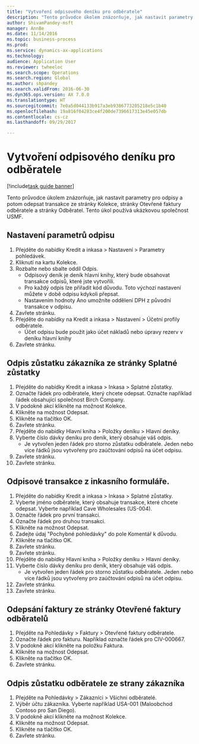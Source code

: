 ```yaml
--- 
title: "Vytvoření odpisového deníku pro odběratele"
description: "Tento průvodce úkolem znázorňuje, jak nastavit parametry pro odpisy a potom odepsat transakce ze stránky Kolekce, stránky Otevřené faktury odběratele a stránky Odběratel."
author: ShivamPandey-msft
manager: AnnBe
ms.date: 11/14/2016
ms.topic: business-process
ms.prod: 
ms.service: dynamics-ax-applications
ms.technology: 
audience: Application User
ms.reviewer: twheeloc
ms.search.scope: Operations
ms.search.region: Global
ms.author: shpandey
ms.search.validFrom: 2016-06-30
ms.dyn365.ops.version: AX 7.0.0
ms.translationtype: HT
ms.sourcegitcommit: 7e0a5d044133b917a3eb9386773205218e5c1b40
ms.openlocfilehash: 19a816f04283ce4f200de7396617313e45e057db
ms.contentlocale: cs-cz
ms.lasthandoff: 09/29/2017

---
```

# <a name="create-a-write-off-journal-for-a-customer"></a>Vytvoření odpisového deníku pro odběratele

[!include[task guide banner](../../includes/task-guide-banner.md)]

Tento průvodce úkolem znázorňuje, jak nastavit parametry pro odpisy a potom odepsat transakce ze stránky Kolekce, stránky Otevřené faktury odběratele a stránky Odběratel. Tento úkol používá ukázkovou společnost USMF.


## <a name="set-up-the-write-off-parameters"></a>Nastavení parametrů odpisu
1. Přejděte do nabídky Kredit a inkasa > Nastavení > Parametry pohledávek.
2. Kliknutí na kartu Kolekce.
3. Rozbalte nebo sbalte oddíl Odpis.
    * Odpisový deník je deník hlavní knihy, který bude obsahovat transakce odpisů, které jste vytvořili.  
    * Pro každý odpis lze přiřadit kód důvodu. Toto výchozí nastavení můžete v době odpisu kdykoli přepsat.  
    * Nastavením hodnoty Ano umožníte oddělení DPH z původní transakce v odpisu.  
4. Zavřete stránku.
5. Přejděte do nabídky na Kredit a inkasa > Nastavení > Účetní profily odběratele.
    * Účet odpisu bude použit jako účet nákladů nebo úpravy rezerv v deníku hlavní knihy   
6. Zavřete stránku.

## <a name="write-off-a-customer-balance-from-the-aged-balances-page"></a>Odpis zůstatku zákazníka ze stránky Splatné zůstatky
1. Přejděte do nabídky Kredit a inkasa > Inkasa > Splatné zůstatky.
2. Označte řádek pro odběratele, který chcete odepsat. Označte například řádek obsahující společnost Birch Company.
3. V podokně akcí klikněte na možnost Kolekce.
4. Klikněte na možnost Odepsat.
5. Klikněte na tlačítko OK.
6. Zavřete stránku.
7. Přejděte do nabídky Hlavní kniha > Položky deníku > Hlavní deníky.
8. Vyberte číslo dávky deníku pro deník, který obsahuje váš odpis.
    * Je vytvořen jeden řádek pro storno zůstatku odběratele. Jeden nebo více řádků jsou vytvořeny pro zaúčtování odpisů na účet odpisu.  
9. Zavřete stránku.
10. Zavřete stránku.

## <a name="write-off-transactions-from-the-collections-form"></a>Odpisové transakce z inkasního formuláře.
1. Přejděte do nabídky Kredit a inkasa > Inkasa > Splatné zůstatky.
2. Vyberte jméno odběratele, který obsahuje transakce, které chcete odepsat. Vyberte například Cave Wholesales (US-004).
3. Označte řádek pro první transakci.
4. Označte řádek pro druhou transakci.
5. Klikněte na možnost Odepsat.
6. Zadejte údaj "Pochybné pohledávky" do pole Komentář k důvodu.
7. Klikněte na tlačítko OK.
8. Zavřete stránku.
9. Zavřete stránku.
10. Přejděte do nabídky Hlavní kniha > Položky deníku > Hlavní deníky.
11. Vyberte číslo dávky deníku pro deník, který obsahuje váš odpis.
    * Je vytvořen jeden řádek pro storno zůstatku odběratele. Jeden nebo více řádků jsou vytvořeny pro zaúčtování odpisů na účet odpisu.  
12. Zavřete stránku.
13. Zavřete stránku.

## <a name="write-off-an-invoice-from-the-open-customers-invoices-page"></a>Odepsání faktury ze stránky Otevřené faktury odběratelů
1. Přejděte na Pohledávky > Faktury > Otevřené faktury odběratele.
2. Označte řádek pro fakturu. Například označte řádek pro CIV-000667.
3. V podokně akcí klikněte na položku Faktura.
4. Klikněte na možnost Odepsat.
5. Klikněte na tlačítko OK.
6. Zavřete stránku.

## <a name="write-off-a-customer-balance-from-the-customer-page"></a>Odpis zůstatku odběratele ze strany zákazníka
1. Přejděte na Pohledávky > Zákazníci > Všichni odběratelé.
2. Výběr účtu zákazníka. Vyberte například USA-001 (Maloobchod Contoso pro San Diego).
3. V podokně akcí klikněte na možnost Kolekce.
4. Klikněte na možnost Odepsat.
5. Klikněte na tlačítko OK.
6. Zavřete stránku.


